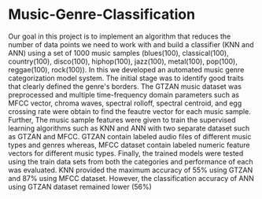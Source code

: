 # Music-Genre-Classification


Our goal in this project is to implement an algorithm that reduces the number of data points we 
need to work with and build a classifier (KNN and ANN) using a set of 1000 music samples 
(blues(100), classical(100), country(100), disco(100), hiphop(100), jazz(100), metal(100), 
pop(100), reggae(100), rock(100)). In this we developed an automated music genre 
categorization model system. The initial stage was to identify good traits that clearly defined the 
genre's borders. The GTZAN music dataset was preprocessed and multiple time-frequency 
domain parameters such as MFCC vector, chroma waves, spectral rolloff, spectral centroid, and 
egg crossing rate were obtain to find the feautre vector for each music sample. Further, The 
music sample features were given to train the supervised learning algorithms such as KNN and 
ANN with two separate dataset such as GTZAN and MFCC. GTZAN contain labeled audio files 
of different music types and genres whereas, MFCC dataset contain labeled numeric feature 
vectors for different music types. Finally, the trained models were tested using the train data sets 
from both the categories and performance of each was evaluated. KNN provided the maximum 
accuracy of 55% using GTZAN and 87% using MFCC dataset. However, the classification 
accuracy of ANN using GTZAN dataset remained lower (56%)

